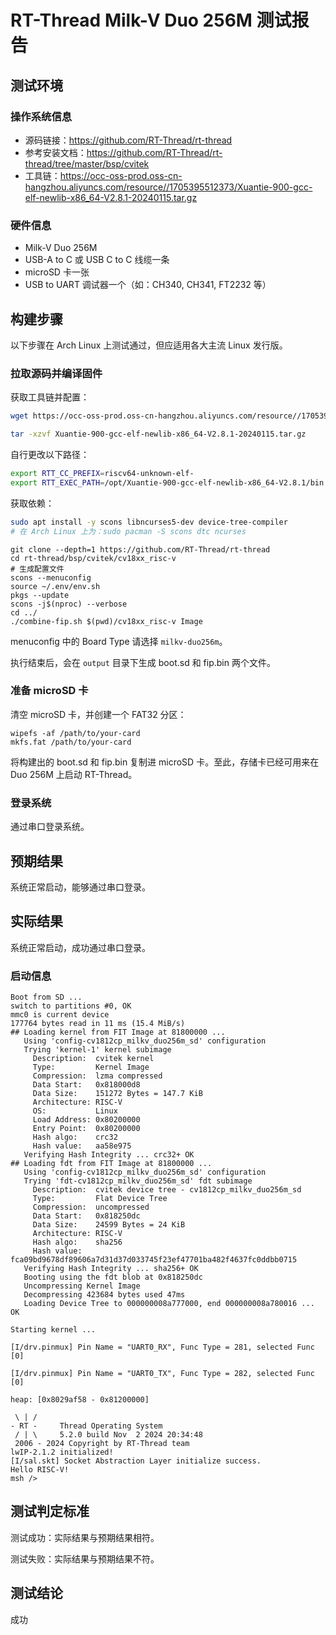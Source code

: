 # RT-Thread Milk-V Duo 256M 测试报告

## 测试环境

### 操作系统信息

- 源码链接：https://github.com/RT-Thread/rt-thread
- 参考安装文档：https://github.com/RT-Thread/rt-thread/tree/master/bsp/cvitek
- 工具链：https://occ-oss-prod.oss-cn-hangzhou.aliyuncs.com/resource//1705395512373/Xuantie-900-gcc-elf-newlib-x86_64-V2.8.1-20240115.tar.gz

### 硬件信息

- Milk-V Duo 256M
- USB-A to C 或 USB C to C 线缆一条
- microSD 卡一张
- USB to UART 调试器一个（如：CH340, CH341, FT2232 等）

## 构建步骤

以下步骤在 Arch Linux 上测试通过，但应适用各大主流 Linux 发行版。

### 拉取源码并编译固件

获取工具链并配置：
```bash
wget https://occ-oss-prod.oss-cn-hangzhou.aliyuncs.com/resource//1705395512373/Xuantie-900-gcc-elf-newlib-x86_64-V2.8.1-20240115.tar.gz

tar -xzvf Xuantie-900-gcc-elf-newlib-x86_64-V2.8.1-20240115.tar.gz
```

自行更改以下路径：
```bash
export RTT_CC_PREFIX=riscv64-unknown-elf-
export RTT_EXEC_PATH=/opt/Xuantie-900-gcc-elf-newlib-x86_64-V2.8.1/bin
```

获取依赖：
```bash
sudo apt install -y scons libncurses5-dev device-tree-compiler
# 在 Arch Linux 上为：sudo pacman -S scons dtc ncurses
```

```shell
git clone --depth=1 https://github.com/RT-Thread/rt-thread
cd rt-thread/bsp/cvitek/cv18xx_risc-v
# 生成配置文件
scons --menuconfig
source ~/.env/env.sh
pkgs --update
scons -j$(nproc) --verbose
cd ../
./combine-fip.sh $(pwd)/cv18xx_risc-v Image
```

menuconfig 中的 Board Type 请选择 `milkv-duo256m`。

执行结束后，会在 `output` 目录下生成 boot.sd 和 fip.bin 两个文件。

### 准备 microSD 卡

清空 microSD 卡，并创建一个 FAT32 分区：
```shell
wipefs -af /path/to/your-card
mkfs.fat /path/to/your-card
```

将构建出的 boot.sd 和 fip.bin 复制进 microSD 卡。至此，存储卡已经可用来在 Duo 256M 上启动 RT-Thread。

### 登录系统

通过串口登录系统。

## 预期结果

系统正常启动，能够通过串口登录。

## 实际结果

系统正常启动，成功通过串口登录。

### 启动信息

```log
Boot from SD ...
switch to partitions #0, OK
mmc0 is current device
177764 bytes read in 11 ms (15.4 MiB/s)
## Loading kernel from FIT Image at 81800000 ...
   Using 'config-cv1812cp_milkv_duo256m_sd' configuration
   Trying 'kernel-1' kernel subimage
     Description:  cvitek kernel
     Type:         Kernel Image
     Compression:  lzma compressed
     Data Start:   0x818000d8
     Data Size:    151272 Bytes = 147.7 KiB
     Architecture: RISC-V
     OS:           Linux
     Load Address: 0x80200000
     Entry Point:  0x80200000
     Hash algo:    crc32
     Hash value:   aa58e975
   Verifying Hash Integrity ... crc32+ OK
## Loading fdt from FIT Image at 81800000 ...
   Using 'config-cv1812cp_milkv_duo256m_sd' configuration
   Trying 'fdt-cv1812cp_milkv_duo256m_sd' fdt subimage
     Description:  cvitek device tree - cv1812cp_milkv_duo256m_sd
     Type:         Flat Device Tree
     Compression:  uncompressed
     Data Start:   0x818250dc
     Data Size:    24599 Bytes = 24 KiB
     Architecture: RISC-V
     Hash algo:    sha256
     Hash value:   fca09bd9678df89606a7d31d37d033745f23ef47701ba482f4637fc0ddbb0715
   Verifying Hash Integrity ... sha256+ OK
   Booting using the fdt blob at 0x818250dc
   Uncompressing Kernel Image
   Decompressing 423684 bytes used 47ms
   Loading Device Tree to 000000008a777000, end 000000008a780016 ... OK

Starting kernel ...

[I/drv.pinmux] Pin Name = "UART0_RX", Func Type = 281, selected Func [0]

[I/drv.pinmux] Pin Name = "UART0_TX", Func Type = 282, selected Func [0]

heap: [0x8029af58 - 0x81200000]

 \ | /
- RT -     Thread Operating System
 / | \     5.2.0 build Nov  2 2024 20:34:48
 2006 - 2024 Copyright by RT-Thread team
lwIP-2.1.2 initialized!
[I/sal.skt] Socket Abstraction Layer initialize success.
Hello RISC-V!
msh />

```

## 测试判定标准

测试成功：实际结果与预期结果相符。

测试失败：实际结果与预期结果不符。

## 测试结论

成功